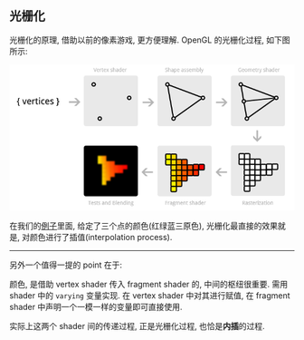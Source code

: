 ## 光栅化

光栅化的原理, 借助以前的像素游戏, 更方便理解. OpenGL 的光栅化过程, 如下图所示:

![rasterization](img/rasterization.png)



在我们的[例子](../08_rasterization.html)里面, 给定了三个点的颜色(红绿蓝三原色), 光栅化最直接的效果就是, 对颜色进行了插值(interpolation process).

----

另外一个值得一提的 point 在于:

颜色, 是借助 vertex shader 传入 fragment shader 的, 中间的枢纽很重要. 需用 shader 中的 `varying` 变量实现. 在 vertex shader 中对其进行赋值, 在 fragment shader 中声明一个一模一样的变量即可直接使用.

实际上这两个 shader 间的传递过程, 正是光栅化过程, 也恰是**内插**的过程. 